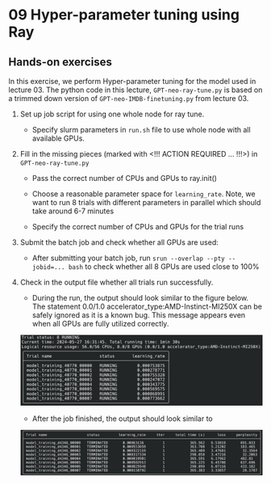 # 09 Hyper-parameter tuning using Ray

## Hands-on exercises

In this exercise, we perform Hyper-parameter tuning for the model used in lecture 03. The python code in this lecture, `GPT-neo-ray-tune.py` is based on a trimmed down version of `GPT-neo-IMDB-finetuning.py` from lecture 03.

1. Set up job script for using one whole node for ray tune.

    * Specify slurm parameters in `run.sh` file to use whole node with all available GPUs.
   
2. Fill in the missing pieces (marked with <!!! ACTION REQUIRED ... !!!>) in `GPT-neo-ray-tune.py`
    
    * Pass the correct number of CPUs and GPUs to ray.init()

    * Choose a reasonable parameter space for `learning_rate`. Note, we want to run 8 trials with different parameters in parallel which should take around 6-7 minutes

    * Specify the correct number of CPUs and GPUs for the trial runs
  
3. Submit the batch job and check whether all GPUs are used:

   * After submitting your batch job, run `srun --overlap --pty --jobid=... bash` to check whether all 8 GPUs are used close to 100%

4. Check in the output file whether all trials run successfully. 
    
    * During the run, the output should look similar to the figure below. The statement 0.0/1.0 accelerator_type:AMD-Instinct-MI250X can be safely ignored as it is a known bug. This message appears even when all GPUs are fully utilized correctly.

    ![running output](./images/running_output.png)

    * After the job finished, the output should look similar to

    ![desired output](./images/desired_output.png)
